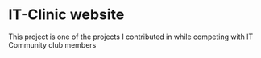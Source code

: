# IT-Clinic website
This project is one of the projects I contributed in while competing with IT Community club members
